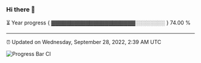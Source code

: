 ### Hi there 👋

⏳ Year progress { ▓▓▓▓▓▓▓▓▓▓▓▓▓▓▓▓▓▓▓▓▓▓░░░░░░░░ } 74.00 %

---

⏰ Updated on Wednesday, September 28, 2022, 2:39 AM UTC

![Progress Bar CI](https://github.com/arthurbuhl/arthurbuhl/workflows/Progress%20Bar%20CI/badge.svg)
